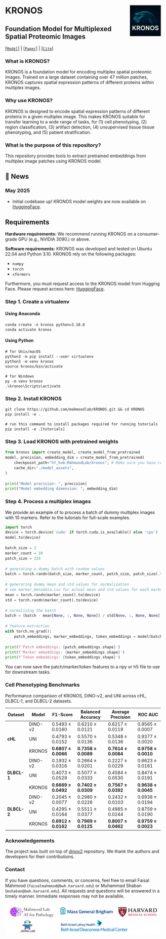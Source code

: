 KRONOS <img src="docs/kronos_1.jpg" width="100px" align="right"/>
===========
## Foundation Model for Multiplexed Spatial Proteomic Images
[[`Model`](https://huggingface.co/MahmoodLab/kronos)] |  [[`Paper`](#[reference])] |  [[`Cite`](#reference)]
### What is KRONOS?
KRONOS is a foundation model for encoding multiplex spatial proteomic images. Trained on a large dataset containing over 47 million patches, KRONOS captures spatial expression patterns of different proteins within multiplex images.

### Why use KRONOS?
KRONOS is designed to encode spatial expression patterns of different proteins in a given multiplex image. This makes KRONOS suitable for transfer learning to a wide range of tasks, for (1) cell phenotyping, (2) region classification, (3) artifact detection, (4) unsupervised tissue tissue phenotyping, and (5) patient stratification. 

### What is the purpose of this repository?
This repository provides tools to extract pretrained embeddings from multiplex image patches using KRONOS model.

<!-- ## Model Overview

<p align="center">
    <img src="docs/threadsmodel.png" width="90%"> <br>

  *Overview of THREADS model architecture*

</p> -->

## 📢 News

### May 2025

- Initial codebase up! KRONOS model weights are now available on [HuggingFace](https://huggingface.co/MahmoodLab/kronos).

## Requirements

**Hardware requirements:** We recommend running KRONOS on a consumer-grade GPU (e.g., NVIDIA 3090.) or above. 

**Software requirements:** KRONOS was developed and tested on Ubuntu 22.04 and Python 3.10. KRONOS rely on the following packages:
- `numpy`
- `torch`
- `xformers`

Furthermore, you must request access to the KRONOS model from Hugging Face. Please request access here: [HuggingFace](https://huggingface.co/MahmoodLab/kronos).

### Step 1. Create a virtualenv
#### Using Anaconda
``` shell
conda create -n kronos python=3.10.0
conda activate kronos
```
#### Using Python
``` shell
# for Unix/macOS
python3 -m pip install --user virtualenv
python3 -m venv kronos
source kronos/bin/activate

# for Windows
py -m venv kronos
.\kronos\Scripts\activate
```
### Step 2. Install KRONOS
``` shell
git clone https://github.com/mahmoodlab/KRONOS.git && cd KRONOS
pip install -e .

# run this command to install packages required for running tutorials
pip install -e .[tutorials]
```


### Step 3. Load KRONOS with pretrained weights
```python
from kronos import create_model, create_model_from_pretrained
model, precision, embedding_dim = create_model_from_pretrained(
    checkpoint_path="hf_hub:MahmoodLab/kronos", # Make sure you have requested access on HuggingFace
    cache_dir="./model_assets",
)

print("Model precision: ", precision)
print("Model embedding dimension: ", embedding_dim)
```

### Step 4. Process a multiplex images

We provide an example of to process a batch of dummy multiplex images with 10 markers. Refer to the tutorials for full-scale examples. 

```python
import torch
device = torch.device('cuda' if torch.cuda.is_available() else 'cpu')
model.to(device)

batch_size = 2
marker_count = 10
patch_size = 224

# generating a dummy batch with random values
batch = torch.randn(batch_size, marker_count, patch_size, patch_size).to(device)

# generating dummy mean and std values for normalization
# see marker_metadata.csv for actual mean and std values for each marker ids
mean = torch.randn(marker_count).to(device)
std = torch.randn(marker_count).to(device)

# normalizing the batch
batch = (batch - mean[None, :, None, None]) / std[None, :, None, None]

# feature extraction
with torch.no_grad():
    patch_embeddings, marker_embeddings, token_embeddings = model(batch)

print(f'Patch embeddings: {patch_embeddings.shape}')
print(f'Marker embeddings: {marker_embeddings.shape}')
print(f'Token embeddings: {token_embeddings.shape}')
```
You can now save the patch/marker/token features to a npy or h5 file to use for downstream tasks.

### Cell Phenotyping Benchmarks

Performance comparison of KRONOS, DINO-v2, and UNI across cHL, DLBCL-1, and DLBCL-2 datasets. 

| Dataset  | Model    | F1-Score | Balanced Accuracy | Average Precision | ROC AUC |
|----------|---------|-----------|------------------|-------------------|---------|
|          | DINO-v2 | 0.5493 ± 0.0160 | 0.6210 ± 0.0121 | 0.6217 ± 0.0119 | 0.9565 ± 0.0007 |
| **cHL**  | UNI     | 0.4793 ± 0.0152 | 0.5570 ± 0.0136 | 0.5348 ± 0.0136 | 0.9377 ± 0.0020 |
|          | KRONOS  | **0.6807 ± 0.0066** | **0.7358 ± 0.0089** | **0.7614 ± 0.0084** | **0.9758 ± 0.0010** |
|          | DINO-v2 | 0.1932 ± 0.0316 | 0.2664 ± 0.0201 | 0.2227 ± 0.0229 | 0.6623 ± 0.0161 |
|**DLBCL-1**| UNI     | 0.4073 ± 0.0529 | 0.5077 ± 0.0333 | 0.4584 ± 0.0530 | 0.8474 ± 0.0191 |
|          | KRONOS  | **0.6669 ± 0.0492** | **0.7402 ± 0.0309** | **0.7567 ± 0.0392** | **0.9638 ± 0.0045** |
|          | DINO-v2 | 0.2045 ± 0.0077 | 0.2980 ± 0.0226 | 0.2432 ± 0.0103 | 0.6938 ± 0.0194 |
|**DLBCL-2**| UNI     | 0.4295 ± 0.0164 | 0.5511 ± 0.0377 | 0.4985 ± 0.0244 | 0.8759 ± 0.0190 |
|          | KRONOS  | **0.6912 ± 0.0162** | **0.7969 ± 0.0125** | **0.8007 ± 0.0462** | **0.9759 ± 0.0023** |

### Acknowledgements

The project was built on top of [dinov2](https://github.com/facebookresearch/dinov2) repository. We thank the authors and developers for their contributions. 

### Contact

If you have questions, comments, or concerns, feel free to email Faisal Mahmood (`faisalmahmood@bwh.harvard.edu`) or Muhammad Shaban (`mshaban@bwh.harvard.edu`). All requests and questions will be answered in a timely manner. Immediate responses may not be available.


<img src=docs/joint_logo_1.jpg>
